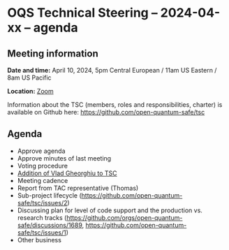 # OQS Technical Steering – 2024-04-xx – agenda

## Meeting information

**Date and time:** April 10, 2024, 5pm Central European / 11am US Eastern / 8am US Pacific

**Location:** [Zoom](https://zoom-lfx.platform.linuxfoundation.org/meeting/99801505240?password=46baaeb1-6509-4475-8f1e-9c2fce46ef17)

Information about the TSC (members, roles and responsibilities, charter) is available on Github here:
	https://github.com/open-quantum-safe/tsc

## Agenda

- Approve agenda
- Approve minutes of last meeting
- Voting procedure
- [Addition of Vlad Gheorghiu to TSC](https://github.com/open-quantum-safe/www/pull/183#issuecomment-2028818754)
- Meeting cadence
- Report from TAC representative (Thomas)
- Sub-project lifecycle (https://github.com/open-quantum-safe/tsc/issues/2)
- Discussing plan for level of code support and the production vs. research tracks (https://github.com/orgs/open-quantum-safe/discussions/1689, https://github.com/open-quantum-safe/tsc/issues/1)
- Other business
